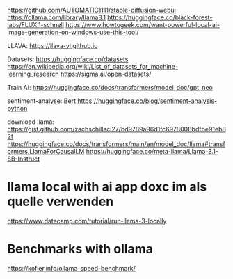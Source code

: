 https://github.com/AUTOMATIC1111/stable-diffusion-webui
https://ollama.com/library/llama3.1
https://huggingface.co/black-forest-labs/FLUX.1-schnell
https://www.howtogeek.com/want-powerful-local-ai-image-generation-on-windows-use-this-tool/


LLAVA:
https://llava-vl.github.io

Datasets:
https://huggingface.co/datasets
https://en.wikipedia.org/wiki/List_of_datasets_for_machine-learning_research
https://sigma.ai/open-datasets/

Train AI:
https://huggingface.co/docs/transformers/model_doc/gpt_neo

sentiment-analyse: Bert
https://huggingface.co/blog/sentiment-analysis-python

download llama:
https://gist.github.com/zachschillaci27/bd9789a96d1fc6978008bdfbe91eb82f
https://huggingface.co/docs/transformers/main/en/model_doc/llama#transformers.LlamaForCausalLM
https://huggingface.co/meta-llama/Llama-3.1-8B-Instruct

# llama local with ai app doxc im als quelle verwenden
https://www.datacamp.com/tutorial/run-llama-3-locally


# Benchmarks with ollama 

https://kofler.info/ollama-speed-benchmark/

